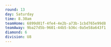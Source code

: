 ```yaml
---
round: 13
day: Saturday
time: 8.30am
teamHome: 6899d01f-4fe4-4e2b-a73b-1cbd765e99d8
teamAway: 9ba27d5b-9601-44b5-b36c-0a5e58a643f1
diamond: 6
division: U8
---
```

